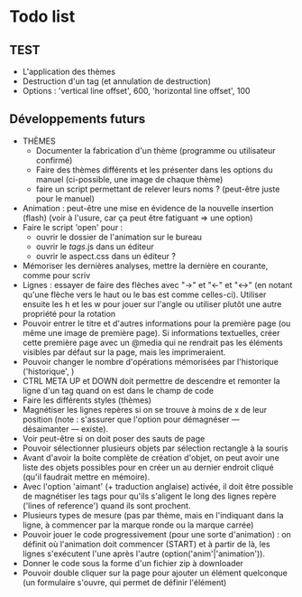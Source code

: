 # Todo list

## TEST

* L'application des thèmes
* Destruction d'un tag (et annulation de destruction)
* Options : 'vertical line offset', 600, 'horizontal line offset', 100

## Développements futurs

* THÈMES
  * Documenter la fabrication d'un thème (programme ou utilisateur confirmé)
  * Faire des thèmes différents et les présenter dans les options du manuel (ci-possible, une image de chaque thème)
  * faire un script permettant de relever leurs noms ? (peut-être juste pour le manuel)
* Animation : peut-être une mise en évidence de la nouvelle insertion (flash) (voir à l'usure, car ça peut être fatiguant => une option)
* Faire le script 'open' pour :
  * ouvrir le dossier de l'animation sur le bureau
  * ouvrir le _tags_.js dans un éditeur
  * ouvrir le aspect.css dans un éditeur ?
* Mémoriser les dernières analyses, mettre la dernière en courante, comme pour scriv
* Lignes : essayer de faire des flèches avec "->" et "<-" et "<->" (en notant qu'une flèche vers le haut ou le bas est comme celles-ci). Utiliser ensuite les h et les w pour jouer sur l'angle ou utiliser plutôt une autre propriété pour la rotation
* Pouvoir entrer le titre et d'autres informations pour la première page (ou même une image de première page). Si informations textuelles, créer cette première page avec un @media qui ne rendrait pas les éléments visibles par défaut sur la page, mais les imprimeraient.
* Pouvoir changer le nombre d'opérations mémorisées par l'historique ('historique', <nombre>)
* CTRL META UP et DOWN doit permettre de descendre et remonter la ligne d'un tag quand on est dans le champ de code
* Faire les différents styles (thèmes)
* Magnétiser les lignes repères si on se trouve à moins de x de leur position (note : s'assurer que l'option pour démagnéser — désaimanter — existe).
* Voir peut-être si on doit poser des sauts de page
* Pouvoir sélectionner plusieurs objets par sélection rectangle à la souris
* Avant d'avoir la boite complète de création d'objet, on peut avoir une liste des objets possibles pour en créer un au dernier endroit cliqué (qu'il faudrait mettre en mémoire).
* Avec l'option 'aimant' (+ traduction anglaise) activée, il doit être possible de magnétiser les tags pour qu'ils s'aligent le long des lignes repère ('lines of reference') quand ils sont prochent.
* Plusieurs types de mesure (pas par thème, mais en l'indiquant dans la ligne, à commencer par la marque ronde ou la marque carrée)
* Pouvoir jouer le code progressivement (pour une sorte d'animation) : on définit où l'animation doit commencer (START) et à partir de là, les lignes s'exécutent l'une après l'autre (option('anim'|'animation')).
* Donner le code sous la forme d'un fichier zip à downloader
* Pouvoir double cliquer sur la page pour ajouter un élément quelconque (un formulaire s'ouvre, qui permet de définir l'élément)
